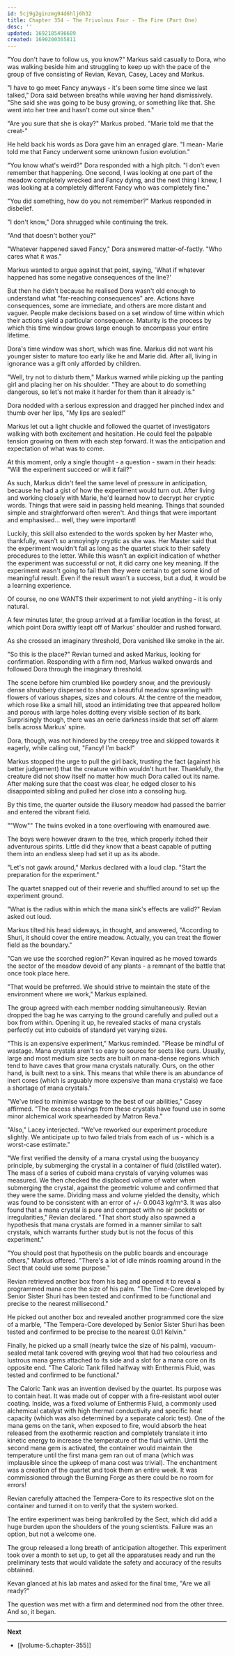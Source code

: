 ```yaml
---
id: 5cj9g2ginzmg94d6hlj6h32
title: Chapter 354 - The Frivolous Four - The Fire (Part One)
desc: ''
updated: 1692185496689
created: 1690200365811
---
```


"You don't have to follow us, you know?" Markus said casually to Dora, who was walking beside him and struggling to keep up with the pace of the group of five consisting of Revian, Kevan, Casey, Lacey and Markus.

"I have to go meet Fancy anyways - it's been some time since we last talked," Dora said between breaths while waving her hand dismissively. "She said she was going to be busy growing, or something like that. She went into her tree and hasn't come out since then."

"Are you sure that she is okay?" Markus probed. "Marie told me that the creat-"

He held back his words as Dora gave him an enraged glare. "I mean- Marie told me that Fancy underwent some unknown fusion evolution."

"You know what's weird?" Dora responded with a high pitch. "I don't even remember that happening. One second, I was looking at one part of the meadow completely wrecked and Fancy dying, and the next thing I knew, I was looking at a completely different Fancy who was completely fine."

"You did something, how do you not remember?" Markus responded in disbelief.

"I don't know," Dora shrugged while continuing the trek.

"And that doesn't bother you?"

"Whatever happened saved Fancy," Dora answered matter-of-factly. "Who cares what it was."

Markus wanted to argue against that point, saying, 'What if whatever happened has some negative consequences of the line?'

But then he didn't because he realised Dora wasn't old enough to understand what "far-reaching consequences" are. Actions have consequences, some are immediate, and others are more distant and vaguer. People make decisions based on a set window of time within which their actions yield a particular consequence. Maturity is the process by which this time window grows large enough to encompass your entire lifetime.

Dora's time window was short, which was fine. Markus did not want his younger sister to mature too early like he and Marie did. After all, living in ignorance was a gift only afforded by children.

"Well, try not to disturb them," Markus warned while picking up the panting girl and placing her on his shoulder. "They are about to do something dangerous, so let's not make it harder for them than it already is."

Dora nodded with a serious expression and dragged her pinched index and thumb over her lips, "My lips are sealed!"

Markus let out a light chuckle and followed the quartet of investigators walking with both excitement and hesitation. He could feel the palpable tension growing on them with each step forward. It was the anticipation and expectation of what was to come.

At this moment, only a single thought - a question - swam in their heads: "Will the experiment succeed or will it fail?"

As such, Markus didn't feel the same level of pressure in anticipation, because he had a gist of how the experiment would turn out. After living and working closely with Marie, he'd learned how to decrypt her cryptic words. Things that were said in passing held meaning. Things that sounded simple and straightforward often weren't. And things that were important and emphasised... well, they were important!

Luckily, this skill also extended to the words spoken by her Master who, thankfully, wasn't so annoyingly cryptic as she was. Her Master said that the experiment wouldn't fail as long as the quartet stuck to their safety procedures to the letter. While this wasn't an explicit indication of whether the experiment was successful or not, it did carry one key meaning. If the experiment wasn't going to fail then they were certain to get some kind of meaningful result. Even if the result wasn't a success, but a dud, it would be a learning experience.

Of course, no one WANTS their experiment to not yield anything - it is only natural.

A few minutes later, the group arrived at a familiar location in the forest, at which point Dora swiftly leapt off of Markus' shoulder and rushed forward.

As she crossed an imaginary threshold, Dora vanished like smoke in the air.

"So this is the place?" Revian turned and asked Markus, looking for confirmation. Responding with a firm nod, Markus walked onwards and followed Dora through the imaginary threshold.

The scene before him crumbled like powdery snow, and the previously dense shrubbery dispersed to show a beautiful meadow sprawling with flowers of various shapes, sizes and colours. At the centre of the meadow, which rose like a small hill, stood an intimidating tree that appeared hollow and porous with large holes dotting every visible section of its bark. Surprisingly though, there was an eerie darkness inside that set off alarm bells across Markus' spine.

Dora, though, was not hindered by the creepy tree and skipped towards it eagerly, while calling out, "Fancy! I'm back!"

Markus stopped the urge to pull the girl back, trusting the fact (against his better judgement) that the creature within wouldn't hurt her. Thankfully, the creature did not show itself no matter how much Dora called out its name. After making sure that the coast was clear, he edged closer to his disappointed sibling and pulled her close into a consoling hug.

By this time, the quarter outside the illusory meadow had passed the barrier and entered the vibrant field.

""Wow"" The twins evoked in a tone overflowing with enamoured awe.

The boys were however drawn to the tree, which properly itched their adventurous spirits. Little did they know that a beast capable of putting them into an endless sleep had set it up as its abode.

"Let's not gawk around," Markus declared with a loud clap. "Start the preparation for the experiment."

The quartet snapped out of their reverie and shuffled around to set up the experiment ground.

"What is the radius within which the mana sink's effects are valid?" Revian asked out loud.

Markus tilted his head sideways, in thought, and answered, "According to Shuri, it should cover the entire meadow. Actually, you can treat the flower field as the boundary."

"Can we use the scorched region?" Kevan inquired as he moved towards the sector of the meadow devoid of any plants - a remnant of the battle that once took place here.

"That would be preferred. We should strive to maintain the state of the environment where we work," Markus explained.

The group agreed with each member nodding simultaneously. Revian dropped the bag he was carrying to the ground carefully and pulled out a box from within. Opening it up, he revealed stacks of mana crystals perfectly cut into cuboids of standard yet varying sizes.

"This is an expensive experiment," Markus reminded. "Please be mindful of wastage. Mana crystals aren't so easy to source for sects like ours. Usually, large and most medium size sects are built on mana-dense regions which tend to have caves that grow mana crystals naturally. Ours, on the other hand, is built next to a sink. This means that while there is an abundance of inert cores (which is arguably more expensive than mana crystals) we face a shortage of mana crystals."

"We've tried to minimise wastage to the best of our abilities," Casey affirmed. "The excess shavings from these crystals have found use in some minor alchemical work spearheaded by Matron Reva."

"Also," Lacey interjected. "We've reworked our experiment procedure slightly. We anticipate up to two failed trials from each of us - which is a worst-case estimate."

"We first verified the density of a mana crystal using the buoyancy principle, by submerging the crystal in a container of fluid (distilled water). The mass of a series of cuboid mana crystals of varying volumes was measured. We then checked the displaced volume of water when submerging the crystal, against the geometric volume and confirmed that they were the same. Dividing mass and volume yielded the density, which was found to be consistent with an error of +/- 0.0043 kg/m^3. It was also found that a mana crystal is pure and compact with no air pockets or irregularities," Revian declared. "That short study also spawned a hypothesis that mana crystals are formed in a manner similar to salt crystals, which warrants further study but is not the focus of this experiment."

"You should post that hypothesis on the public boards and encourage others," Markus offered. "There's a lot of idle minds roaming around in the Sect that could use some purpose."

Revian retrieved another box from his bag and opened it to reveal a programmed mana core the size of his palm. "The Time-Core developed by Senior Sister Shuri has been tested and confirmed to be functional and precise to the nearest millisecond."

He picked out another box and revealed another programmed core the size of a marble, "The Tempera-Core developed by Senior Sister Shuri has been tested and confirmed to be precise to the nearest 0.01 Kelvin."

Finally, he picked up a small (nearly twice the size of his palm), vacuum-sealed metal tank covered with greying wool that had two colourless and lustrous mana gems attached to its side and a slot for a mana core on its opposite end. "The Caloric Tank filled halfway with Enthermis Fluid, was tested and confirmed to be functional."

The Caloric Tank was an invention devised by the quartet. Its purpose was to contain heat. It was made out of copper with a fire-resistant wool outer coating. Inside, was a fixed volume of Enthermis Fluid, a commonly used alchemical catalyst with high thermal conductivity and specific heat capacity (which was also determined by a separate caloric test). One of the mana gems on the tank, when exposed to fire, would absorb the heat released from the exothermic reaction and completely translate it into kinetic energy to increase the temperature of the fluid within. Until the second mana gem is activated, the container would maintain the temperature until the first mana gem ran out of mana (which was implausible since the upkeep of mana cost was trivial). The enchantment was a creation of the quartet and took them an entire week. It was commissioned through the Burning Forge as there could be no room for errors!

Revian carefully attached the Tempera-Core to its respective slot on the container and turned it on to verify that the system worked.

The entire experiment was being bankrolled by the Sect, which did add a huge burden upon the shoulders of the young scientists. Failure was an option, but not a welcome one.

The group released a long breath of anticipation altogether. This experiment took over a month to set up, to get all the apparatuses ready and run the preliminary tests that would validate the safety and accuracy of the results obtained.

Kevan glanced at his lab mates and asked for the final time, "Are we all ready?"

The question was met with a firm and determined nod from the other three. And so, it began.

____

**Next**
* [[volume-5.chapter-355]]